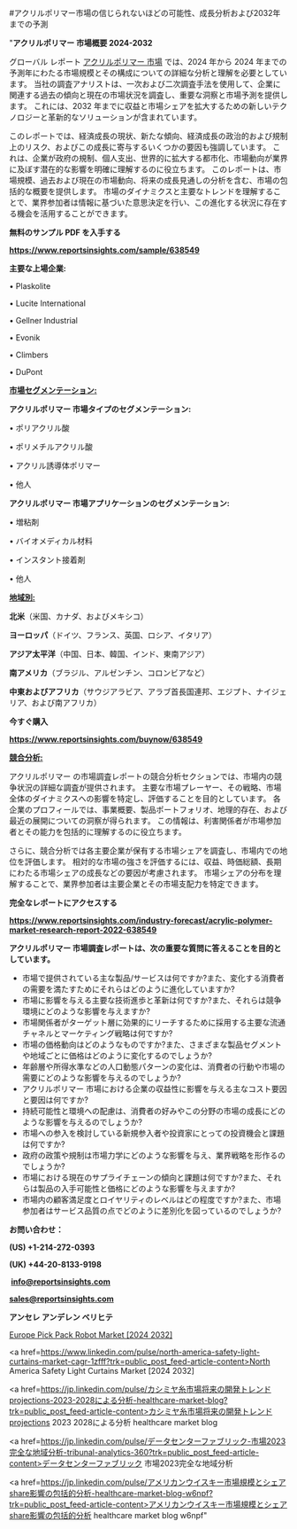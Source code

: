 #アクリルポリマー市場の信じられないほどの可能性、成長分析および2032年までの予測

"<strong>アクリルポリマー 市場概要 2024-2032</strong>

グローバル レポート <a href=https://www.reportsinsights.com/sample/638549>アクリルポリマー 市場</a> では、2024 年から 2024 年までの予測年にわたる市場規模とその構成についての詳細な分析と理解を必要としています。 当社の調査アナリストは、一次および二次調査手法を使用して、企業に関連する過去の傾向と現在の市場状況を調査し、重要な洞察と市場予測を提供します。 これには、2032 年までに収益と市場シェアを拡大​​するための新しいテクノロジーと革新的なソリューションが含まれています。

このレポートでは、経済成長の現状、新たな傾向、経済成長の政治的および規制上のリスク、およびこの成長に寄与するいくつかの要因も強調しています。 これは、企業が政府の規制、個人支出、世界的に拡大する都市化、市場動向が業界に及ぼす潜在的な影響を明確に理解するのに役立ちます。 このレポートは、市場規模、過去および現在の市場動向、将来の成長見通しの分析を含む、市場の包括的な概要を提供します。 市場のダイナミクスと主要なトレンドを理解することで、業界参加者は情報に基づいた意思決定を行い、この進化する状況に存在する機会を活用することができます。

<strong><b>無料のサンプル PDF を入手する</b></strong>

<a href=https://www.reportsinsights.com/sample/638549><strong><u>https://www.reportsinsights.com/sample/638549</u></strong></a>

<strong>主要な上場企業:</strong>

• Plaskolite

• Lucite International

• Gellner Industrial

• Evonik

• Climbers

• DuPont

<strong><u>市場セグメンテーション</u></strong><strong><u>:</u></strong>

<strong>アクリルポリマー 市場タイプのセグメンテーション:</strong>

• ポリアクリル酸

• ポリメチルアクリル酸

• アクリル誘導体ポリマー

• 他人

<strong>アクリルポリマー 市場アプリケーションのセグメンテーション:</strong>

• 増粘剤

• バイオメディカル材料

• インスタント接着剤

• 他人

<strong><u>地域別</u></strong><strong><u>:</u></strong>

<strong>北米</strong>（米国、カナダ、およびメキシコ）

<strong>ヨーロッパ</strong>（ドイツ、フランス、英国、ロシア、イタリア）

<strong>アジア太平洋</strong>（中国、日本、韓国、インド、東南アジア）

<strong>南アメリカ</strong>（ブラジル、アルゼンチン、コロンビアなど）

<strong>中東およびアフリカ</strong>（サウジアラビア、アラブ首長国連邦、エジプト、ナイジェリア、および南アフリカ）

<strong>今すぐ購入</strong>

<a href=https://www.reportsinsights.com/buynow/638549><strong><u>https://www.reportsinsights.com/buynow/638549</u></strong></a>

<strong><u>競合分析:</u></strong>

アクリルポリマー の市場調査レポートの競合分析セクションでは、市場内の競争状況の詳細な調査が提供されます。 主要な市場プレーヤー、その戦略、市場全体のダイナミクスへの影響を特定し、評価することを目的としています。 各企業のプロフィールでは、事業概要、製品ポートフォリオ、地理的存在、および最近の展開についての洞察が得られます。 この情報は、利害関係者が市場参加者とその能力を包括的に理解するのに役立ちます。

さらに、競合分析では各主要企業が保有する市場シェアを調査し、市場内での地位を評価します。 相対的な市場の強さを評価するには、収益、時価総額、長期にわたる市場シェアの成長などの要因が考慮されます。 市場シェアの分布を理解することで、業界参加者は主要企業とその市場支配力を特定できます。

<strong>完全なレポートにアクセスする</strong>

<a href=https://www.reportsinsights.com/industry-forecast/acrylic-polymer-market-research-report-2022-638549><strong><u><b>https://www.reportsinsights.com/industry-forecast/acrylic-polymer-market-research-report-2022-638549</b></u></strong></a>

<strong><b>アクリルポリマー 市場調査レポートは、次の重要な質問に答えることを目的としています。</b></strong>
<ul>
  <li>市場で提供されている主な製品/サービスは何ですか?また、変化する消費者の需要を満たすためにそれらはどのように進化していますか?</li>
  <li>市場に影響を与える主要な技術進歩と革新は何ですか?また、それらは競争環境にどのような影響を与えますか?</li>
  <li>市場関係者がターゲット層に効果的にリーチするために採用する主要な流通チャネルとマーケティング戦略は何ですか?</li>
  <li>市場の価格動向はどのようなものですか?また、さまざまな製品セグメントや地域ごとに価格はどのように変化するのでしょうか?</li>
  <li>年齢層や所得水準などの人口動態パターンの変化は、消費者の行動や市場の需要にどのような影響を与えるのでしょうか?</li>
  <li>アクリルポリマー 市場における企業の収益性に影響を与える主なコスト要因と要因は何ですか?</li>
  <li>持続可能性と環境への配慮は、消費者の好みやこの分野の市場の成長にどのような影響を与えるのでしょうか?</li>
  <li>市場への参入を検討している新規参入者や投資家にとっての投資機会と課題は何ですか?</li>
  <li>政府の政策や規制は市場力学にどのような影響を与え、業界戦略を形作るのでしょうか?</li>
  <li>市場における現在のサプライチェーンの傾向と課題は何ですか?また、それらは製品の入手可能性と価格にどのような影響を与えますか?</li>
  <li>市場内の顧客満足度とロイヤリティのレベルはどの程度ですか?また、市場参加者はサービス品質の点でどのように差別化を図っているのでしょうか?</li>
</ul>
<strong>お問い合わせ：</strong>

<strong>(US) +1-214-272-0393</strong>

<strong>(UK) +44-20-8133-9198</strong>

<strong> </strong><a href=info@reportsinsights.com><strong><u>info@reportsinsights.com</u></strong></a>

<a href=sales@reportsinsights.com><strong><u>sales@reportsinsights.com</u></strong></a>

<strong>アンセレ アンデレン ベリヒテ</strong>

<a href=https://www.linkedin.com/pulse/europe-pick-pack-robot-markets-2024-business-strategy-j5srf/>Europe Pick Pack Robot Market [2024 2032]</a>

<a href=https://www.linkedin.com/pulse/north-america-safety-light-curtains-market-cagr-1zfff?trk=public_post_feed-article-content>North America Safety Light Curtains Market [2024 2032]</a>

<a href=https://jp.linkedin.com/pulse/カシミヤ糸市場将来の開発トレンドprojections-2023-2028による分析-healthcare-market-blog?trk=public_post_feed-article-content>カシミヤ糸市場将来の開発トレンドprojections 2023 2028による分析 healthcare market blog</a>

<a href=https://jp.linkedin.com/pulse/データセンターファブリック-市場2023完全な地域分析-tribunal-analytics-360?trk=public_post_feed-article-content>データセンターファブリック 市場2023完全な地域分析</a>

<a href=https://jp.linkedin.com/pulse/アメリカンウイスキー市場規模とシェアshare影響の包括的分析-healthcare-market-blog-w6npf?trk=public_post_feed-article-content>アメリカンウイスキー市場規模とシェアshare影響の包括的分析 healthcare market blog w6npf</a>"
